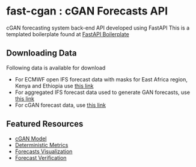 # fast-cgan : cGAN Forecasts API

cGAN forecasting system back-end API developed using FastAPI
This is a templated boilerplate found at [FastAPI Boilerplate](https://github.com/teamhide/fastapi-boilerplate)

## Downloading Data

Following data is available for download

- For ECMWF open IFS forecast data with masks for East Africa region, Kenya and Ethiopia use [this link](https://cgan.icpac.net/open-ifs/)
- For aggregated IFS forecast data used to generate GAN forecasts, use [this link](https://cgan.icpac.net/cgan-ifs/)
- For cGAN forecast data, use [this link](https://cgan.icpac.net/cgan-forecast/)

## Featured Resources

- [cGAN Model](https://github.com/Fenwick-Cooper/ensemble-cgan)
- [Deterministic Metrics](https://github.com/Fenwick-Cooper/deterministic-metrics)
- [Forecasts Visualization](https://github.com/Fenwick-Cooper/show-forecasts)
- [Forecast Verification](https://github.com/Fenwick-Cooper/forecast-verification)